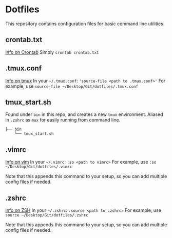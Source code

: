 # Dotfiles

This repository contains configuration files for basic command line utilities.

## crontab.txt
[Info on Crontab](https://linux.die.net/man/1/crontab)
Simply `crontab crontab.txt`

## .tmux.conf
[Info on tmux](https://man7.org/linux/man-pages/man1/tmux.1.html)
In your `~/.tmux.conf`:
`'source-file <path to .tmux.conf>'`
For example, use `source-file ~/Desktop/Git/dotfiles/.tmux.conf`

## tmux_start.sh
Found under `bin` in this repo, and creates a new `tmux` environment. Aliased in `.zshrc` as `mux` for easily running from command line.
```
├── bin
    └── tmux_start.sh
```


## .vimrc
[Info on vim](https://linuxcommand.org/lc3_man_pages/vim1.html)
In your `~/.vimrc`:
`:so <path to vimrc>`
For example, use `:so ~/Desktop/Git/dotfiles/.vimrc`

Note that this appends this command to your setup, so you can add multiple config files if needed.

## .zshrc
[Info on ZSH](https://linux.die.net/man/1/zsh)
In your `~/.zshrc`:
`:source <path to .zshrc>`
For example, use `source ~/Desktop/Git/dotfiles/.zshrc`


Note that this appends this command to your setup, so you can add multiple config files if needed.